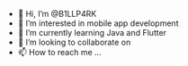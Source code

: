 - 👋 Hi, I’m @B1LLP4RK
- 👀 I’m interested in mobile app development
- 🌱 I’m currently learning Java and Flutter
- 💞️ I’m looking to collaborate on 
- 📫 How to reach me ...

<!---
B1LLP4RK/B1LLP4RK is a ✨ special ✨ repository because its `README.md` (this file) appears on your GitHub profile.
You can click the Preview link to take a look at your changes.
--->
